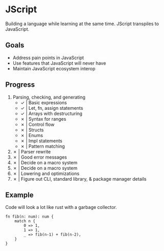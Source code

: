 # JScript
Building a language while learning at the same time. JScript transpiles to JavaScript.

## Goals
- Address pain points in JavaScript
- Use features that JavaScript will never have
- Maintain JavaScript ecosystem interop

## Progress
1. Parsing, checking, and generating
    - ✓ | Basic expressions
    - ✓ | Let, fn, assign statements
    - ✓ | Arrays with destructuring
    - ✗ | Syntax for ranges
    - ✗ | Control flow
    - ✗ | Structs
    - ✗ | Enums
    - ✗ | Impl statements
    - ✗ | Pattern matching
2. ✗ | Parser rewrite
3. ✗ | Good error messages
4. ✗ | Decide on a macro system
5. ✗ | Decide on a macro system
6. ✗ | Lowering and optimizations
7. ✗ | Figure out CLI, standard library, & package manager details

## Example
Code will look a lot like rust with a garbage collector.
```rus
fn fib(n: num): num {
    match n {
        0 => 1,
        1 => 1,
        _ => fib(n-1) + fib(n-2),
    }
}
```